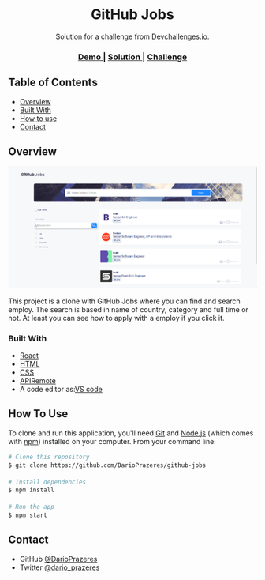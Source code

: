 <!-- Please update value in the {}  -->

<h1 align="center">GitHub Jobs</h1>

<div align="center">
   Solution for a challenge from  <a href="http://devchallenges.io" target="_blank">Devchallenges.io</a>.
</div>

<div align="center">
  <h3>
    <a href="http://darioprazeres.github.io/github-jobs">
      Demo
    </a>
    <span> | </span>
    <a href="https://github.com/DarioPrazeres/github-jobs
    ">
      Solution
    </a>
    <span> | </span>
    <a href="https://devchallenges.io/challenges/TtUjDt19eIHxNQ4n5jps">
      Challenge
    </a>
  </h3>
</div>

<!-- TABLE OF CONTENTS -->

## Table of Contents

- [Overview](#overview)
- [Built With](#built-with)
- [How to use](#how-to-use)
- [Contact](#contact)

<!-- OVERVIEW -->

## Overview

![screenshot](https://github.com/DarioPrazeres/github-jobs/blob/main/src/img/Banner.png)

This project is a clone with GitHub Jobs where you can find and search employ. The search is based in name of country, category and full time or not. 
At least you can see how to apply with a employ if you click it. 
### Built With

<!-- This section should list any major frameworks that you built your project using. Here are a few examples.-->

- [React](https://reactjs.org/)
- [HTML](https://html.com/) 
- [CSS](https://html.com/css/)
- [APIRemote](https://remotive.com/api)
- A code editor as:[VS code](https://code.visualstudio.com/)


## How To Use

<!-- Example: -->

To clone and run this application, you'll need [Git](https://git-scm.com) and [Node.js](https://nodejs.org/en/download/) (which comes with [npm](http://npmjs.com)) installed on your computer. From your command line:

```bash
# Clone this repository
$ git clone https://github.com/DarioPrazeres/github-jobs

# Install dependencies
$ npm install

# Run the app
$ npm start
```


## Contact

- GitHub [@DarioPrazeres](https://github.com/DarioPrazeres)
- Twitter [@dario_prazeres](https://twitter.com/dario_prazeres)